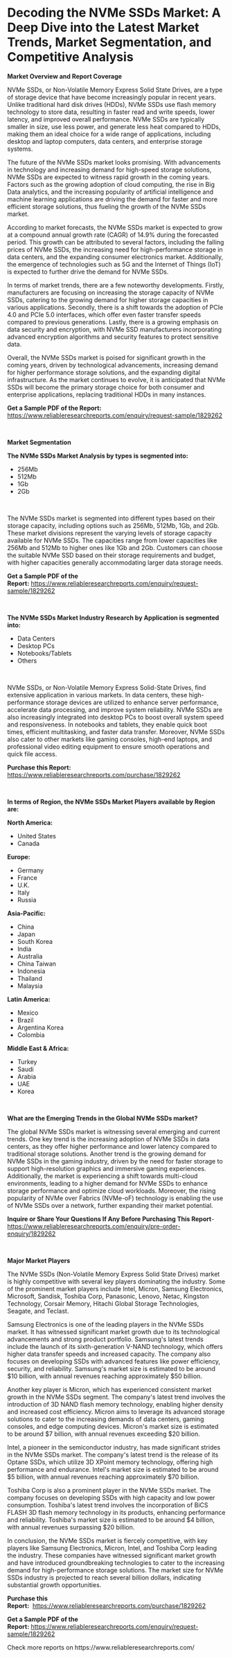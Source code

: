 <p><h1>Decoding the NVMe SSDs Market: A Deep Dive into the Latest Market Trends, Market Segmentation, and Competitive Analysis</h1></p><p><strong>Market Overview and Report Coverage</strong></p>
<p><p>NVMe SSDs, or Non-Volatile Memory Express Solid State Drives, are a type of storage device that have become increasingly popular in recent years. Unlike traditional hard disk drives (HDDs), NVMe SSDs use flash memory technology to store data, resulting in faster read and write speeds, lower latency, and improved overall performance. NVMe SSDs are typically smaller in size, use less power, and generate less heat compared to HDDs, making them an ideal choice for a wide range of applications, including desktop and laptop computers, data centers, and enterprise storage systems.</p><p>The future of the NVMe SSDs market looks promising. With advancements in technology and increasing demand for high-speed storage solutions, NVMe SSDs are expected to witness rapid growth in the coming years. Factors such as the growing adoption of cloud computing, the rise in Big Data analytics, and the increasing popularity of artificial intelligence and machine learning applications are driving the demand for faster and more efficient storage solutions, thus fueling the growth of the NVMe SSDs market.</p><p>According to market forecasts, the NVMe SSDs market is expected to grow at a compound annual growth rate (CAGR) of 14.9% during the forecasted period. This growth can be attributed to several factors, including the falling prices of NVMe SSDs, the increasing need for high-performance storage in data centers, and the expanding consumer electronics market. Additionally, the emergence of technologies such as 5G and the Internet of Things (IoT) is expected to further drive the demand for NVMe SSDs.</p><p>In terms of market trends, there are a few noteworthy developments. Firstly, manufacturers are focusing on increasing the storage capacity of NVMe SSDs, catering to the growing demand for higher storage capacities in various applications. Secondly, there is a shift towards the adoption of PCIe 4.0 and PCIe 5.0 interfaces, which offer even faster transfer speeds compared to previous generations. Lastly, there is a growing emphasis on data security and encryption, with NVMe SSD manufacturers incorporating advanced encryption algorithms and security features to protect sensitive data.</p><p>Overall, the NVMe SSDs market is poised for significant growth in the coming years, driven by technological advancements, increasing demand for higher performance storage solutions, and the expanding digital infrastructure. As the market continues to evolve, it is anticipated that NVMe SSDs will become the primary storage choice for both consumer and enterprise applications, replacing traditional HDDs in many instances.</p></p>
<p><strong>Get a Sample PDF of the Report:</strong> <a href="https://www.reliableresearchreports.com/enquiry/request-sample/1829262">https://www.reliableresearchreports.com/enquiry/request-sample/1829262</a></p>
<p>&nbsp;</p>
<p><strong>Market Segmentation</strong></p>
<p><strong>The NVMe SSDs Market Analysis by types is segmented into:</strong></p>
<p><ul><li>256Mb</li><li>512Mb</li><li>1Gb</li><li>2Gb</li></ul></p>
<p>&nbsp;</p>
<p><p>The NVMe SSDs market is segmented into different types based on their storage capacity, including options such as 256Mb, 512Mb, 1Gb, and 2Gb. These market divisions represent the varying levels of storage capacity available for NVMe SSDs. The capacities range from lower capacities like 256Mb and 512Mb to higher ones like 1Gb and 2Gb. Customers can choose the suitable NVMe SSD based on their storage requirements and budget, with higher capacities generally accommodating larger data storage needs.</p></p>
<p><strong>Get a Sample PDF of the Report:</strong>&nbsp;<a href="https://www.reliableresearchreports.com/enquiry/request-sample/1829262">https://www.reliableresearchreports.com/enquiry/request-sample/1829262</a></p>
<p>&nbsp;</p>
<p><strong>The NVMe SSDs Market Industry Research by Application is segmented into:</strong></p>
<p><ul><li>Data Centers</li><li>Desktop PCs</li><li>Notebooks/Tablets</li><li>Others</li></ul></p>
<p>&nbsp;</p>
<p><p>NVMe SSDs, or Non-Volatile Memory Express Solid-State Drives, find extensive application in various markets. In data centers, these high-performance storage devices are utilized to enhance server performance, accelerate data processing, and improve system reliability. NVMe SSDs are also increasingly integrated into desktop PCs to boost overall system speed and responsiveness. In notebooks and tablets, they enable quick boot times, efficient multitasking, and faster data transfer. Moreover, NVMe SSDs also cater to other markets like gaming consoles, high-end laptops, and professional video editing equipment to ensure smooth operations and quick file access.</p></p>
<p><strong>Purchase this Report:</strong>&nbsp; <a href="https://www.reliableresearchreports.com/purchase/1829262">https://www.reliableresearchreports.com/purchase/1829262</a></p>
<p>&nbsp;</p>
<p><strong>In terms of Region, the NVMe SSDs Market Players available by Region are:</strong></p>
<p>
    <p> <strong> North America: </strong>
        <ul>
            <li>United States</li>
            <li>Canada</li>
        </ul>
        </p> 
    <p> <strong> Europe: </strong>
        <ul>
            <li>Germany</li>
            <li>France</li>
            <li>U.K.</li>
            <li>Italy</li>
            <li>Russia</li>
        </ul>
        </p> 
    <p> <strong> Asia-Pacific: </strong>
        <ul>
            <li>China</li>
            <li>Japan</li>
            <li>South Korea</li>
            <li>India</li>
            <li>Australia</li>
            <li>China Taiwan</li>
            <li>Indonesia</li>
            <li>Thailand</li>
            <li>Malaysia</li>
        </ul>
        </p> 
    <p> <strong> Latin America: </strong>
        <ul>
            <li>Mexico</li>
            <li>Brazil</li>
            <li>Argentina Korea</li>
            <li>Colombia</li>
        </ul>
        </p> 
    <p> <strong> Middle East & Africa: </strong>
        <ul>
            <li>Turkey</li>
            <li>Saudi</li>
            <li>Arabia</li>
            <li>UAE</li>
            <li>Korea</li>
        </ul>
    </p>
    </p>
<p>&nbsp;</p>
<p><strong>What are the Emerging Trends in the Global NVMe SSDs market?</strong></p>
<p><p>The global NVMe SSDs market is witnessing several emerging and current trends. One key trend is the increasing adoption of NVMe SSDs in data centers, as they offer higher performance and lower latency compared to traditional storage solutions. Another trend is the growing demand for NVMe SSDs in the gaming industry, driven by the need for faster storage to support high-resolution graphics and immersive gaming experiences. Additionally, the market is experiencing a shift towards multi-cloud environments, leading to a higher demand for NVMe SSDs to enhance storage performance and optimize cloud workloads. Moreover, the rising popularity of NVMe over Fabrics (NVMe-oF) technology is enabling the use of NVMe SSDs over a network, further expanding their market potential.</p></p>
<p><strong>Inquire or Share Your Questions If Any Before Purchasing This Report</strong>- <a href="https://www.reliableresearchreports.com/enquiry/pre-order-enquiry/1829262">https://www.reliableresearchreports.com/enquiry/pre-order-enquiry/1829262</a></p>
<p>&nbsp;</p>
<p><strong>Major Market Players</strong></p>
<p><p>The NVMe SSDs (Non-Volatile Memory Express Solid State Drives) market is highly competitive with several key players dominating the industry. Some of the prominent market players include Intel, Micron, Samsung Electronics, Microsoft, Sandisk, Toshiba Corp, Panasonic, Lenovo, Netac, Kingston Technology, Corsair Memory, Hitachi Global Storage Technologies, Seagate, and Teclast. </p><p>Samsung Electronics is one of the leading players in the NVMe SSDs market. It has witnessed significant market growth due to its technological advancements and strong product portfolio. Samsung's latest trends include the launch of its sixth-generation V-NAND technology, which offers higher data transfer speeds and increased capacity. The company also focuses on developing SSDs with advanced features like power efficiency, security, and reliability. Samsung's market size is estimated to be around $10 billion, with annual revenues reaching approximately $50 billion.</p><p>Another key player is Micron, which has experienced consistent market growth in the NVMe SSDs segment. The company's latest trend involves the introduction of 3D NAND flash memory technology, enabling higher density and increased cost efficiency. Micron aims to leverage its advanced storage solutions to cater to the increasing demands of data centers, gaming consoles, and edge computing devices. Micron's market size is estimated to be around $7 billion, with annual revenues exceeding $20 billion.</p><p>Intel, a pioneer in the semiconductor industry, has made significant strides in the NVMe SSDs market. The company's latest trend is the release of its Optane SSDs, which utilize 3D XPoint memory technology, offering high performance and endurance. Intel's market size is estimated to be around $5 billion, with annual revenues reaching approximately $70 billion.</p><p>Toshiba Corp is also a prominent player in the NVMe SSDs market. The company focuses on developing SSDs with high capacity and low power consumption. Toshiba's latest trend involves the incorporation of BiCS FLASH 3D flash memory technology in its products, enhancing performance and reliability. Toshiba's market size is estimated to be around $4 billion, with annual revenues surpassing $20 billion.</p><p>In conclusion, the NVMe SSDs market is fiercely competitive, with key players like Samsung Electronics, Micron, Intel, and Toshiba Corp leading the industry. These companies have witnessed significant market growth and have introduced groundbreaking technologies to cater to the increasing demand for high-performance storage solutions. The market size for NVMe SSDs industry is projected to reach several billion dollars, indicating substantial growth opportunities.</p></p>
<p><strong>Purchase this Report:</strong>&nbsp;&nbsp;<a href="https://www.reliableresearchreports.com/purchase/1829262">https://www.reliableresearchreports.com/purchase/1829262</a></p>
<p></p>
<p><strong>Get a Sample PDF of the Report:</strong>&nbsp;<a href="https://www.reliableresearchreports.com/enquiry/request-sample/1829262">https://www.reliableresearchreports.com/enquiry/request-sample/1829262</a></p>
<p>Check more reports on https://www.reliableresearchreports.com/</p>